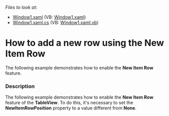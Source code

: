 <!-- default file list -->
*Files to look at*:

* [Window1.xaml](./CS/Window1.xaml) (VB: [Window1.xaml](./VB/Window1.xaml))
* [Window1.xaml.cs](./CS/Window1.xaml.cs) (VB: [Window1.xaml.vb](./VB/Window1.xaml.vb))
<!-- default file list end -->
# How to add a new row using the New Item Row


<p>The following example demonstrates how to enable the <strong>New Item Row</strong> feature.</p>


<h3>Description</h3>

<p>The following example demonstrates how to enable the <strong>New Item Row</strong> feature of the <strong>TableView</strong>. To do this, it&#39;s necessary to set the <strong>NewItemRowPosition</strong> property to a value different from <strong>None</strong>.</p>

<br/>


